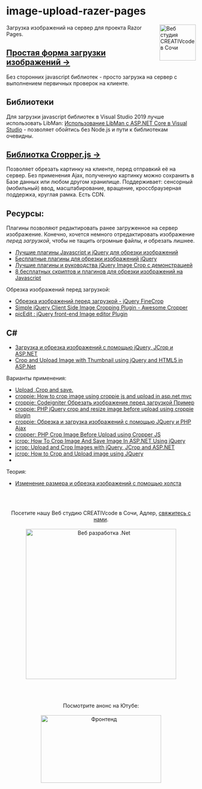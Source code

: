 # image-upload-razer-pages
[<img align="right" width="96px" title="Веб студия CREATIVcode в Сочи" src="http://creativcode.ru/img/app/logo-page.png" />](http://creativcode.ru)
Загрузка изображений на сервер для проекта Razor Pages. 

## [Простая форма загрузки изображений →](Doc/upload.md) 
Без сторонних javascript библиотек - просто загрузка на сервер с выполнением первичных проверок на клиенте.

## Библиотеки
Для загрузки javascript библиотек в Visual Studio 2019 лучше использовать LibMan: [Использование LibMan с ASP.NET Core в Visual Studio](https://docs.microsoft.com/ru-ru/aspnet/core/client-side/libman/libman-vs?view=aspnetcore-3.1) - позволяет обойтись без Node.js и пути к библиотекам очевидны.

## [Библиотка Cropper.js →](Doc/cropper.md)  
Позволяет обрезать картинку на клиенте, перед отправкий её на сервер. Без применения Ajax, полученную картинку можно сохранить в Базе данных или любом другом хранилище.
Поддерживает: сенсорный (мобильный) ввод, масштабирование, вращение, кроссбраузерная поддержка, круглая рамка. Есть CDN.

## Ресурсы:
Плагины позволяют редактировать ранее загруженное на сервер изображение. Конечно, хочется немного отредактировать изображение *перед загрузкой*, чтобы не тащить огромные файлы, и обрезать лишнее.
* [Лучшие плагины Javascript и jQuery для обрезки изображений](https://ourcodeworld.com/articles/read/281/top-7-best-image-cropping-javascript-and-jquery-plugins)  
* [Бесплатные плагины для обрезки изображений jQuery](https://www.jqueryscript.net/tags.php?/Image%20Cropping/)  
* [Лучшие плагины и руководства jQuery Image Crop с демонстрацией](https://www.bestjquery.com/demo/jquery-crop-image-plugin/)  
* [8 бесплатных скриптов и плагинов для обрезки изображений на Javascript](https://www.webdesignerdepot.com/2018/05/8-free-javascript-image-cropping-scripts-and-plugins/)  

Обрезка изображений перед загрузкой:
* [Обрезка изображений перед загрузкой - jQuery FineCrop](https://www.jqueryscript.net/form/Crop-Images-Before-Uploading-jQuery-FineCrop.html) 
* [Simple jQuery Client Side Image Cropping Plugin - Awesome Cropper](https://www.jqueryscript.net/other/Simple-jQuery-Client-Side-Image-Cropping-Plugin-Awesome-Cropper.html)   
* [picEdit : jQuery front-end Image editor Plugin](https://github.com/andyvr/picEdit)  

## C#
* [Загрузка и обрезка изображений с помощью jQuery, JCrop и ASP.NET](https://www.mikesdotnetting.com/article/95/upload-and-crop-images-with-jquery-jcrop-and-asp-net)  
* [Crop and Upload Image with Thumbnail using jQuery and HTML5 in ASP.Net](https://www.aspsnippets.com/Articles/Crop-and-Upload-Image-with-Thumbnail-using-jQuery-and-HTML5-in-ASPNet.aspx)  

Варианты применения:
* [Upload ,Crop and save.](https://codepen.io/nakome/pen/vmKwQg)  
* [croppie: How to crop image using croppie js and upload in asp.net mvc](https://stackoverflow.com/questions/38012606/how-to-crop-image-using-croppie-js-and-upload-in-asp-net-mvc)  
* [croppie: Codeigniter Обрезать изображение перед загрузкой Пример](https://hdtuto.com/article/codeigniter-crop-image-before-upload-example)  
* [croppie: PHP jQuery crop and resize image before upload using croppie plugin](http://www.expertphp.in/article/php-jquery-crop-and-resize-image-before-upload-using-croppie-plugin)  
* [croppie: Обрезка и загрузка изображений с помощью JQuery и PHP Ajax](https://www.webslesson.info/2018/03/image-crop-and-upload-using-jquery-with-php-ajax.html)  
* [cropper: PHP Crop Image Before Upload using Cropper JS](https://www.nicesnippets.com/blog/php-crop-image-before-upload-using-cropper-js)  
* [jcrop: How To Crop Image And Save Image In ASP.NET Using jQuery](https://www.c-sharpcorner.com/blogs/how-to-crop-image-and-save-the-cropped-image-using-asp-net-jquery)  
* [jcrop: Upload and Crop Images with jQuery, JCrop and ASP.NET](https://www.mikesdotnetting.com/article/95/upload-and-crop-images-with-jquery-jcrop-and-asp-net)  
* [jcrop: How to Crop and Upload image using JQuery](https://www.sharepointcafe.net/2013/06/crop-and-upload-image-using-jquery-and-aspnet.html)  
* []()  

Теория:
* [Изменение размера и обрезка изображений с помощью холста](http://tympanus.net/codrops/2014/10/30/resizing-cropping-images-canvas/)  


<br /><br />
<p align="center">
  Посетите нашу Веб студию CREATIVcode в Сочи, Адлер</a>, <a  href="http://creativcode.ru/contact" target="_blank" >свяжитесь с нами</a>.<br /><br />
   <a  href="http://creativcode.ru" target="_blank" title="Вебстудия CREATIVcode " >
  <img src="http://creativcode.ru/img/app/og/webnet-1200x628.jpg" width="400" alt="Веб разработка .Net">
   </a>
</p>

<br /><br />
<p align="center">
  Посмотрите анонс на Ютубе:<br /><br />
   <a  href="https://youtu.be/RepNshueU7w" target="_blank" title="Фронтенд " >
       <img src="https://img.youtube.com/vi/RepNshueU7w/mqdefault.jpg" width="320" height="180" alt="Фронтенд">
   </a>
</p>

